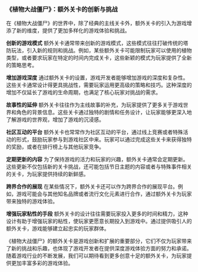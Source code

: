 ### 《植物大战僵尸》：额外关卡的创新与挑战

在《植物大战僵尸》的世界中，除了经典的主线关卡外，额外关卡的引入为游戏增添了新的维度，提供了更加多样化的游戏体验和挑战。

**创新的游戏模式**
额外关卡通常带来创新的游戏模式，这些模式往往打破传统的塔防玩法，引入新的规则和挑战。例如，某些额外关卡可能限制玩家可以使用的植物类型，或者要求玩家在特定的时间内完成关卡，这些新颖的模式为玩家提供了全新的策略思考。

**增加游戏深度**
通过额外关卡的设置，游戏开发者能够增加游戏的深度和复杂性。这些关卡通常设计得更具挑战性，需要玩家运用更高级的策略和技巧。这种深度的增加不仅延长了游戏的生命周期，也满足了核心玩家对挑战的需求。

**故事性的延伸**
额外关卡往往作为主线故事的补充，为玩家提供了更多关于游戏世界和角色的背景信息。这些关卡通过独特的剧情和任务设计，让玩家能够更深入地了解游戏的世界观，增加了游戏的沉浸感。

**社区互动的平台**
额外关卡也常常作为社区互动的平台，通过线上竞赛或者特殊活动的形式，鼓励玩家参与到游戏社区中来。玩家可以通过完成这些关卡来获得独特的奖励，或者在排行榜上与其他玩家竞争。

**定期更新的内容**
为了保持游戏的活力和玩家的兴趣，额外关卡通常会定期更新。这些更新不仅包括新的关卡挑战，还可能包括节日主题的内容或者与特殊事件相关的关卡，为玩家提供持续的新鲜感。

**跨界合作的展现**
在某些情况下，额外关卡还可以作为跨界合作的展现平台。例如，游戏可能会与其他知名品牌或者流行文化元素进行合作，通过额外关卡为玩家带来独特的游戏体验。

**增强玩家粘性的手段**
额外关卡的设计往往需要玩家投入更多的时间和精力，这种设计有助于增强玩家的粘性，使玩家更愿意长期投入到游戏中。通过提供吸引人的额外关卡，游戏能够建立起忠实的玩家群体。

《植物大战僵尸》的额外关卡是游戏创新和扩展的重要部分，它们不仅为玩家带来了新的挑战和乐趣，也体现了游戏开发者在提供深度游戏体验方面的努力和承诺。随着游戏行业的不断发展，我们可以期待看到更多创意十足的额外关卡，为玩家提供更加丰富多彩的游戏体验。
